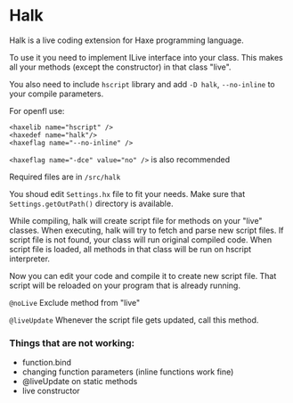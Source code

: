 Halk
====

Halk is a live coding extension for Haxe programming language.

To use it you need to implement ILive interface into your class.
This makes all your methods (except the constructor) in that class "live".

You also need to include `hscript` library and add `-D halk`, `--no-inline` to your compile parameters.

For openfl use:
```
<haxelib name="hscript" />
<haxedef name="halk"/>
<haxeflag name="--no-inline" />
```
`<haxeflag name="-dce" value="no" />` is also recommended

Required files are in `/src/halk`

You shoud edit `Settings.hx` file to fit your needs.
Make sure that `Settings.getOutPath()` directory is available.


While compiling, halk will create script file for methods on your "live" classes. When executing, halk will try to fetch and parse new script files.
If script file is not found, your class will run original compiled code. When script file is loaded, all methods in that class will be run on hscript interpreter.

Now you can edit your code and compile it to create new script file. That script will be reloaded on your program that is already running.

`@noLive` Exclude method from "live"

`@liveUpdate` Whenever the script file gets updated, call this method.


### Things that are not working:

- function.bind
- changing function parameters (inline functions work fine)
- @liveUpdate on static methods
- live constructor
